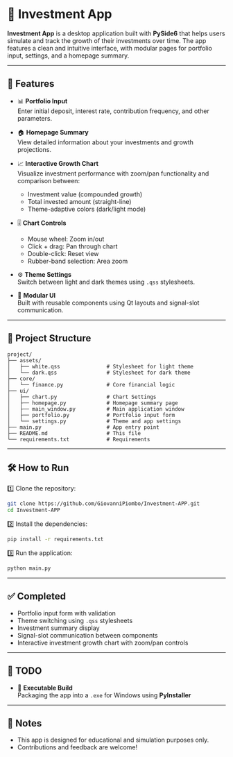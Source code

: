 # 💼 Investment App

**Investment App** is a desktop application built with **PySide6** that helps users simulate and track the growth of their investments over time. The app features a clean and intuitive interface, with modular pages for portfolio input, settings, and a homepage summary.

---

## 🚀 Features

- 📊 **Portfolio Input**  
  Enter initial deposit, interest rate, contribution frequency, and other parameters.

- 🏠 **Homepage Summary**  
  View detailed information about your investments and growth projections.

- 📈 **Interactive Growth Chart**  
  Visualize investment performance with zoom/pan functionality and comparison between:  
  - Investment value (compounded growth)  
  - Total invested amount (straight-line)  
  - Theme-adaptive colors (dark/light mode)

- 🎚️ **Chart Controls**  
  - Mouse wheel: Zoom in/out  
  - Click + drag: Pan through chart  
  - Double-click: Reset view  
  - Rubber-band selection: Area zoom

- ⚙️ **Theme Settings**  
  Switch between light and dark themes using `.qss` stylesheets.

- 📁 **Modular UI**  
  Built with reusable components using Qt layouts and signal-slot communication.

---

## 🧩 Project Structure

```
project/
├── assets/
│   ├── white.qss               # Stylesheet for light theme
│   └── dark.qss                # Stylesheet for dark theme
├── core/
│   └── finance.py              # Core financial logic
├── ui/
│   ├── chart.py                # Chart Settings
│   ├── homepage.py             # Homepage summary page
│   ├── main_window.py          # Main application window
│   ├── portfolio.py            # Portfolio input form
│   └── settings.py             # Theme and app settings
├── main.py                     # App entry point
├── README.md                   # This file
└── requirements.txt            # Requirements
```

---

## 🛠️ How to Run

1️⃣ Clone the repository:

```bash
git clone https://github.com/GiovanniPiombo/Investment-APP.git
cd Investment-APP
```

2️⃣ Install the dependencies:

```bash
pip install -r requirements.txt
```

3️⃣ Run the application:

```bash
python main.py
```

---

## ✅ Completed

- Portfolio input form with validation  
- Theme switching using `.qss` stylesheets  
- Investment summary display  
- Signal-slot communication between components  
- Interactive investment growth chart with zoom/pan controls  

---

## 🔧 TODO

- 🧊 **Executable Build**  
  Packaging the app into a `.exe` for Windows using **PyInstaller**

---

## 📌 Notes

- This app is designed for educational and simulation purposes only.  
- Contributions and feedback are welcome!
